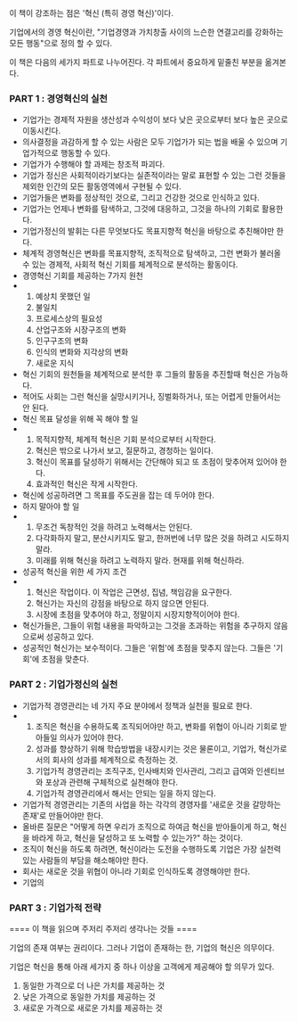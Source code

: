 이 책이 강조하는 점은 '혁신 (특히 경영 혁신)'이다.

기업에서의 경영 혁신이란, "기업경영과 가치창출 사이의 느슨한 연결고리를 강화하는 모든 행동"으로 정의 할 수 있다.

이 책은 다음의 세가지 파트로 나누어진다. 각 파트에서 중요하게 밑줄친 부분을 옮겨본다.

### PART 1 : 경영혁신의 실천

- 기업가는 경제적 자원을 생산성과 수익성이 보다 낮은 곳으로부터 보다 높은 곳으로 이동시킨다.
- 의사결정을 과감하게 할 수 있는 사람은 모두 기업가가 되는 법을 배울 수 있으며 기업가적으로 행동할 수 있다.
- 기업가가 수행해야 할 과제는 창조적 파괴다.
- 기업가 정신은 사회적이라기보다는 실존적이라는 말로 표현할 수 있는 그런 것들을 제외한 인간의 모든 활동영역에서 구현될 수 있다.
- 기업가들은 변화를 정상적인 것으로, 그리고 건강한 것으로 인식하고 있다.
- 기업가는 언제나 변화를 탐색하고, 그것에 대응하고, 그것을 하나의 기회로 활용한다.
- 기업가정신의 발휘는 다른 무엇보다도 목표지향적 혁신을 바탕으로 추친해야만 한다.
- 체계적 경영혁신은 변화를 목표지향적, 조직적으로 탐색하고, 그런 변화가 불러올 수 있는 경제적, 사회적 혁신 기회를 체계적으로 분석하는 활동이다.
- 경영혁신 기회를 제공하는 7가지 원천
-   1. 예상치 못했던 일
    2. 불일치
    3. 프로세스상의 필요성
    4. 산업구조와 시장구조의 변화
    5. 인구구조의 변화
    6. 인식의 변화와 지각상의 변화
    7. 새로운 지식
- 혁신 기회의 원천들을 체계적으로 분석한 후 그들의 활동을 추진할때 혁신은 가능하다.
- 적어도 사회는 그런 혁신을 실망시키거나, 징벌화하거나, 또는 어렵게 만들어서는 안 된다.
- 혁신 목표 달성을 위해 꼭 해야 할 일
-   1. 목적지향적, 체계적 혁신은 기회 분석으로부터 시작한다.
    2. 혁신은 밖으로 나가서 보고, 질문하고, 경청하는 일이다.
    3. 혁신이 목표를 달성하기 위해서는 간단해야 되고 또 초점이 맞추어져 있어야 한다.
    4. 효과적인 혁신은 작게 시작한다.
- 혁신에 성공하려면 그 목표를 주도권을 잡는 데 두어야 한다.
- 하지 말아야 할 일
-   1. 무조건 독창적인 것을 하려고 노력해서는 안된다.
    2. 다각화하지 말고, 분산시키지도 말고, 한꺼번에 너무 많은 것을 하려고 시도하지 말라.
    3. 미래를 위해 혁신을 하려고 노력하지 말라. 현재를 위해 혁신하라.
- 성공적 혁신을 위한 세 가지 조건
-   1. 혁신은 작업이다. 이 작업은 근면성, 집념, 책임감을 요구한다.
    2. 혁신가는 자신의 강점을 바탕으로 하지 않으면 안된다.
    3. 시장에 초점을 맞추어야 하고, 정말이지 시장지향적이어야 한다.
- 혁신가들은, 그들이 위험 내용을 파악하고는 그것을 초과하는 위험을 추구하지 않음으로써 성공하고 있다.
- 성공적인 혁신가는 보수적이다. 그들은 '위험'에 초점을 맞추지 않는다. 그들은 '기회'에 초점을 맞춘다.

### PART 2 : 기업가정신의 실천

- 기업가적 경영관리는 네 가지 주요 분야에서 정책과 실천을 필요로 한다.
-   1. 조직은 혁신을 수용하도록 조직되어야만 하고, 변화를 위협이 아니라 기회로 받아들일 의사가 있어야 한다.
    2. 성과를 향상하기 위해 학습방법을 내장시키는 것은 물론이고, 기업가, 혁신가로서의 회사의 성과를 체계적으로 측정하는 것.
    3. 기업가적 경영관리는 조직구조, 인사배치와 인사관리, 그리고 급여와 인센티브와 포상과 관련해 구체적으로 실천해야 한다.
    4. 기업가적 경영관리에서 해서는 안되는 일을 하지 않는다.
- 기업가적 경영관리는 기존의 사업을 하는 각각의 경영자를 '새로운 것을 갈망하는 존재'로 만들어야만 한다.
- 올바른 질문은 "어떻게 하면 우리가 조직으로 하여금 혁신을 받아들이게 하고, 혁신을 바라게 하고, 혁신을 달성하고 또 노력할 수 있는가?" 하는 것이다.
- 조직이 혁신을 하도록 하려면, 혁신이라는 도전을 수행하도록 기업은 가장 실천력 있는 사람들의 부담을 해소해야만 한다.
- 회사는 새로운 것을 위협이 아니라 기회로 인식하도록 경영해야만 한다.
- 기업의 


### PART 3 : 기업가적 전략



==== 이 책을 읽으며 주저리 주저리 생각나는 것들 ====

기업의 존재 여부는 권리이다. 그러나 기업이 존재하는 한, 기업의 혁신은 의무이다.

기업은 혁신을 통해 아래 세가지 중 하나 이상을 고객에게 제공해야 할 의무가 있다.

1. 동일한 가격으로 더 나은 가치를 제공하는 것
2. 낮은 가격으로 동일한 가치를 제공하는 것
3. 새로운 가격으로 새로운 가치를 제공하는 것
